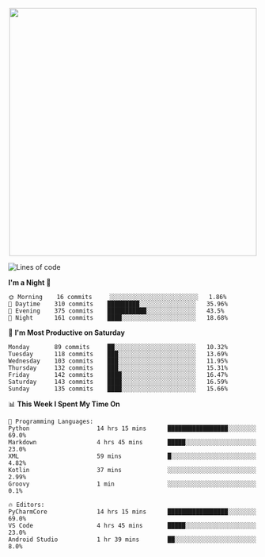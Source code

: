 <!--

[![Hits](https://hits.seeyoufarm.com/api/count/incr/badge.svg?url=https%3A%2F%2Fgithub.com/sangm1n)](https://hits.seeyoufarm.com) 
[![Repos Badge](https://badges.pufler.dev/repos/sangm1n)](https://badges.pufler.dev)
[![Github Badge](http://img.shields.io/badge/-github-black?style=flat-square&logo=github&logoColor=white&link=https:https://github.com/sangm1n/)](https://github.com/sangm1n/)
[![Netlify Badge](https://img.shields.io/badge/-TIL-00C7B7?style=flat-square&logo=Netlify&logoColor=white&link=https://sangminlog.netlify.com)](https://sangminlog.netlify.com)
[![Hugo Badge](https://img.shields.io/badge/-techblog-FF4088?style=flat-square&logo=Hugo&logoColor=white&link=https://sangm1n.github.io)](https://sangm1n.github.io)
[![Mail Badge](http://img.shields.io/badge/-mail-D14836?style=flat-square&logo=Gmail&logoColor=white&link=mailto:dltkd96als@naver.com)](mailto:dltkd96als@naver.com/)

![Lines of code](https://img.shields.io/badge/From%20Hello%20World%20I%27ve%20Written-3.9%20million%20lines%20of%20code-blue)
-->

<!--  -->

<p align="center">
  <a href="https://sangm1n.github.io/">
    <img src="https://user-images.githubusercontent.com/46131688/100516133-08bf3880-31c5-11eb-97ce-0548a7b3a35a.png" width="500">
  </a>
</p>

<!--START_SECTION:waka-->
![Lines of code](https://img.shields.io/badge/From%20Hello%20World%20I%27ve%20Written-3.2%20million%20lines%20of%20code-blue)

**I'm a Night 🦉** 

```text
🌞 Morning    16 commits     ░░░░░░░░░░░░░░░░░░░░░░░░░   1.86% 
🌆 Daytime    310 commits    █████████░░░░░░░░░░░░░░░░   35.96% 
🌃 Evening    375 commits    ███████████░░░░░░░░░░░░░░   43.5% 
🌙 Night      161 commits    ████░░░░░░░░░░░░░░░░░░░░░   18.68%

```
📅 **I'm Most Productive on Saturday** 

```text
Monday       89 commits     ██░░░░░░░░░░░░░░░░░░░░░░░   10.32% 
Tuesday      118 commits    ███░░░░░░░░░░░░░░░░░░░░░░   13.69% 
Wednesday    103 commits    ███░░░░░░░░░░░░░░░░░░░░░░   11.95% 
Thursday     132 commits    ███░░░░░░░░░░░░░░░░░░░░░░   15.31% 
Friday       142 commits    ████░░░░░░░░░░░░░░░░░░░░░   16.47% 
Saturday     143 commits    ████░░░░░░░░░░░░░░░░░░░░░   16.59% 
Sunday       135 commits    ████░░░░░░░░░░░░░░░░░░░░░   15.66%

```


📊 **This Week I Spent My Time On** 

```text
💬 Programming Languages: 
Python                   14 hrs 15 mins      █████████████████░░░░░░░░   69.0% 
Markdown                 4 hrs 45 mins       █████░░░░░░░░░░░░░░░░░░░░   23.0% 
XML                      59 mins             █░░░░░░░░░░░░░░░░░░░░░░░░   4.82% 
Kotlin                   37 mins             ░░░░░░░░░░░░░░░░░░░░░░░░░   2.99% 
Groovy                   1 min               ░░░░░░░░░░░░░░░░░░░░░░░░░   0.1%

🔥 Editors: 
PyCharmCore              14 hrs 15 mins      █████████████████░░░░░░░░   69.0% 
VS Code                  4 hrs 45 mins       █████░░░░░░░░░░░░░░░░░░░░   23.0% 
Android Studio           1 hr 39 mins        ██░░░░░░░░░░░░░░░░░░░░░░░   8.0%

```


<!--END_SECTION:waka-->


<!--
**sangm1n/sangm1n** is a ✨ _special_ ✨ repository because its `README.md` (this file) appears on your GitHub profile.

Here are some ideas to get you started:

- 🔭 I’m currently working on ...
- 🌱 I’m currently learning ...
- 👯 I’m looking to collaborate on ...
- 🤔 I’m looking for help with ...
- 💬 Ask me about ...
- 📫 How to reach me: ...
- 😄 Pronouns: ...
- ⚡ Fun fact: ...

https://shields.io/
-->



